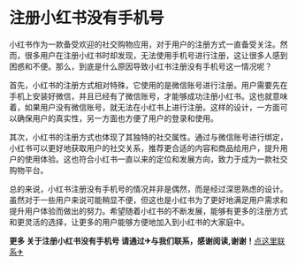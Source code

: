 # 注册小红书没有手机号

小红书作为一款备受欢迎的社交购物应用，对于用户的注册方式一直备受关注。然而，很多用户在注册小红书时却发现，无法使用手机号进行注册，这让很多人感到困惑和不便。那么，到底是什么原因导致小红书注册没有手机号这一情况呢？

首先，小红书的注册方式相对特殊，它使用的是微信账号进行注册。用户需要先在手机上安装好微信，并且已经有了微信账号，才能够成功注册小红书。这也就意味着，如果用户没有微信账号，就无法在小红书上进行注册。这样的设计，一方面可以确保用户的真实性，另一方面也方便了用户的登录和使用。

其次，小红书的注册方式也体现了其独特的社交属性。通过与微信账号进行绑定，小红书可以更好地获取用户的社交关系，推荐更合适的内容和商品给用户，提升用户的使用体验。这也符合小红书一直以来的定位和发展方向，致力于成为一款社交购物平台。

总的来说，小红书注册没有手机号的情况并非是偶然，而是经过深思熟虑的设计。虽然对于一些用户来说可能稍显不便，但这也是小红书为了更好地满足用户需求和提升用户体验而做出的努力。希望随着小红书的不断发展，能够有更多的注册方式和更灵活的选择，让更多的用户能够方便地加入到小红书的大家庭中。

**更多 关于注册小红书没有手机号 请通过✈与我们联系，感谢阅读,谢谢！**[点这里联系✈](https://ads.k02.cc)